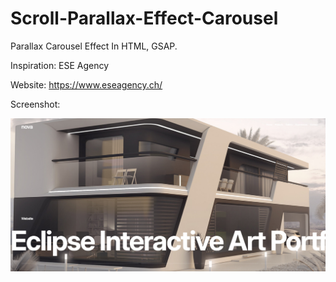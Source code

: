 # Scroll-Parallax-Effect-Carousel

Parallax Carousel Effect In HTML, GSAP.




Inspiration: ESE Agency

Website: https://www.eseagency.ch/




Screenshot:

![Screenshot](assets/screenshot.png)

